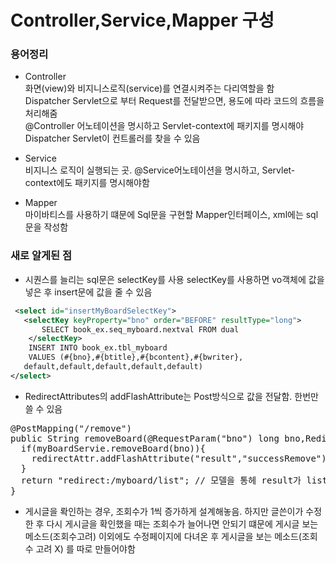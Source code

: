 # Controller,Service,Mapper 구성 

### 용어정리 

* Controller <br>
화면(view)와 비지니스로직(service)를 연결시켜주는 다리역할을 함<br>
Dispatcher Servlet으로 부터 Request를 전달받으면, 용도에 따라 코드의 흐름을 처리해줌 <br>
@Controller 어노테이션을 명시하고 Servlet-context에 패키지를 명시해야 Dispatcher Servlet이 컨트롤러를 찾을 수 있음 

* Service <br>
비지니스 로직이 실행되는 곳. @Service어노테이션을 명시하고, Servlet-context에도 패키지를 명시해야함 

* Mapper <br>
마이바티스를 사용하기 떄문에 Sql문을 구현할 Mapper인터페이스, xml에는 sql문을 작성함 <br> 

### 새로 알게된 점 
* 시퀀스를 늘리는 sql문은 selectKey를 사용
selectKey를 사용하면 vo객체에 값을 넣은 후 insert문에 값을 줄 수 있음 <br>
```xml
 <select id="insertMyBoardSelectKey">
   <selectKey keyProperty="bno" order="BEFORE" resultType="long">
       SELECT book_ex.seq_myboard.nextval FROM dual
    </selectKey>
    INSERT INTO book_ex.tbl_myboard
    VALUES (#{bno},#{btitle},#{bcontent},#{bwriter},
   default,default,default,default,default)
</select>
```
* RedirectAttributes의 addFlashAttribute는 Post방식으로 값을 전달함. 한번만 쓸 수 있음 
<pre>
@PostMapping("/remove")
public String removeBoard(@RequestParam("bno") long bno,RedirectAttributes redirectAttr){
  if(myBoardServie.removeBoard(bno)){
    redirectAttr.addFlashAttribute("result","successRemove"); 
  }
  return "redirect:/myboard/list"; // 모델을 통헤 result가 list컨트롤러로 전달됨 
}
</pre>
* 게시글을 롹인하는 경우, 조회수가 1씩 증가하게 설계해놓음. 하지만 글쓴이가 수정한 후 다시 게시글을 확인했을 때는 조회수가 늘어나면 안되기 떄문에 게시글 보는 메소드(조회수고려) 이외에도 수정페이지에 다녀온 후 게시글을 보는 메소드(조회수 고려 X) 를 따로 만들어야함 
